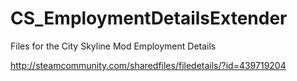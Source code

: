 # CS_EmploymentDetailsExtender

Files for the City Skyline Mod Employment Details

http://steamcommunity.com/sharedfiles/filedetails/?id=439719204
